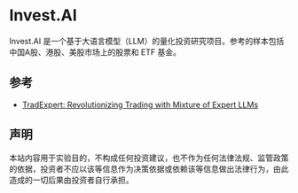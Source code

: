 # Invest.AI

Invest.AI 是一个基于大语言模型（LLM）的量化投资研究项目。参考的样本包括中国A股、港股、美股市场上的股票和 ETF 基金。

## 参考

- [TradExpert: Revolutionizing Trading with Mixture of Expert LLMs](https://doi.org/10.48550/arXiv.2411.00782)

## 声明

本站内容用于实验目的，不构成任何投资建议，也不作为任何法律法规、监管政策的依据，投资者不应以该等信息作为决策依据或依赖该等信息做出法律行为，由此造成的一切后果由投资者自行承担。
